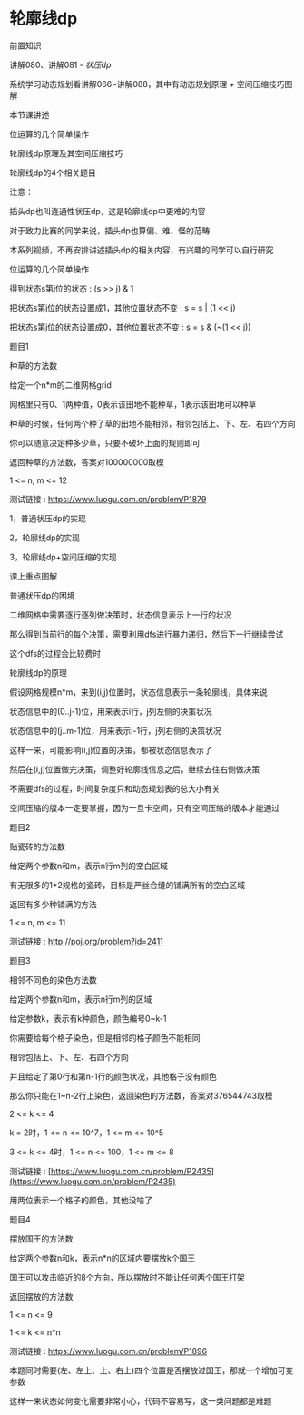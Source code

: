 # 轮廓线dp

前置知识

讲解080、讲解081 -  _状压dp_

系统学习动态规划看讲解066~讲解088，其中有动态规划原理 + 空间压缩技巧图解

本节课讲述

位运算的几个简单操作

轮廓线dp原理及其空间压缩技巧

轮廓线dp的4个相关题目

注意：

插头dp也叫连通性状压dp，这是轮廓线dp中更难的内容

对于致力比赛的同学来说，插头dp也算偏、难、怪的范畴

本系列视频，不再安排讲述插头dp的相关内容，有兴趣的同学可以自行研究

位运算的几个简单操作

得到状态s第j位的状态 : (s >> j) & 1

把状态s第j位的状态设置成1，其他位置状态不变 : s = s | (1 << j)

把状态s第j位的状态设置成0，其他位置状态不变 : s = s & (~(1 << j))

题目1

种草的方法数

给定一个n*m的二维网格grid

网格里只有0、1两种值，0表示该田地不能种草，1表示该田地可以种草

种草的时候，任何两个种了草的田地不能相邻，相邻包括上、下、左、右四个方向

你可以随意决定种多少草，只要不破坏上面的规则即可

返回种草的方法数，答案对100000000取模

1 <= n, m <= 12

测试链接 : https://www.luogu.com.cn/problem/P1879

1，普通状压dp的实现

2，轮廓线dp的实现

3，轮廓线dp+空间压缩的实现

课上重点图解

普通状压dp的困境

二维网格中需要逐行逐列做决策时，状态信息表示上一行的状况

那么得到当前行的每个决策，需要利用dfs进行暴力递归，然后下一行继续尝试

这个dfs的过程会比较费时

轮廓线dp的原理

假设网格规模n*m，来到(i,j)位置时，状态信息表示一条轮廓线，具体来说

状态信息中的(0..j-1)位，用来表示i行，j列左侧的决策状况

状态信息中的(j..m-1)位，用来表示i-1行，j列右侧的决策状况

这样一来，可能影响(i,j)位置的决策，都被状态信息表示了

然后在(i,j)位置做完决策，调整好轮廓线信息之后，继续去往右侧做决策

不需要dfs的过程，时间复杂度只和动态规划表的总大小有关

空间压缩的版本一定要掌握，因为一旦卡空间，只有空间压缩的版本才能通过

题目2

贴瓷砖的方法数

给定两个参数n和m，表示n行m列的空白区域

有无限多的1*2规格的瓷砖，目标是严丝合缝的铺满所有的空白区域

返回有多少种铺满的方法

1 <= n, m <= 11

测试链接 : http://poj.org/problem?id=2411

题目3

相邻不同色的染色方法数

给定两个参数n和m，表示n行m列的区域

给定参数k，表示有k种颜色，颜色编号0~k-1

你需要给每个格子染色，但是相邻的格子颜色不能相同

相邻包括上、下、左、右四个方向

并且给定了第0行和第n-1行的颜色状况，其他格子没有颜色

那么你只能在1~n-2行上染色，返回染色的方法数，答案对376544743取模

2 <= k <= 4

k = 2时，1 <= n <= 10^7，1 <= m <= 10^5

3 <= k <= 4时，1 <= n <= 100，1 <= m <= 8

测试链接 : [https://www.luogu.com.cn/problem/P2435](https://www.luogu.com.cn/problem/P2435)

用两位表示一个格子的颜色，其他没啥了

题目4

摆放国王的方法数

给定两个参数n和k，表示n*n的区域内要摆放k个国王

国王可以攻击临近的8个方向，所以摆放时不能让任何两个国王打架

返回摆放的方法数

1 <= n <= 9

1 <= k <= n*n

测试链接 : https://www.luogu.com.cn/problem/P1896

本题同时需要(左、左上、上、右上)四个位置是否摆放过国王，那就一个增加可变参数

这样一来状态如何变化需要非常小心，代码不容易写，这一类问题都是难题

